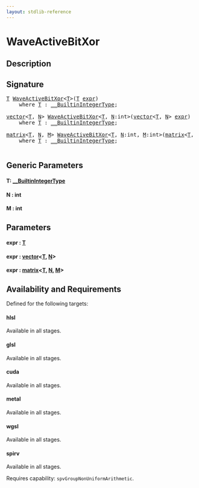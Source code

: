 ```yaml
---
layout: stdlib-reference
---
```


# WaveActiveBitXor

## Description





## Signature 

<pre>
<a href="waveactivebitxor-04ad.md#typeparam-T" class="code_type">T</a> <a href="waveactivebitxor-04ad.md">WaveActiveBitXor</a>&lt;<a href="waveactivebitxor-04ad.md#typeparam-T" class="code_type">T</a>&gt;(<a href="waveactivebitxor-04ad.md#typeparam-T" class="code_type">T</a> <a href="waveactivebitxor-04ad.md#decl-expr" class="code_param">expr</a>)
    <span class='code_keyword'>where</span> <a href="waveactivebitxor-04ad.md#typeparam-T" class="code_type">T</a> : <a href="../interfaces/0_builtinintegertype-029g/index.md" class="code_type">__BuiltinIntegerType</a>;

<a href="../types/vector/index.md" class="code_type">vector</a>&lt;<a href="waveactivebitxor-04ad.md#typeparam-T" class="code_type">T</a>, <a href="waveactivebitxor-04ad.md#decl-N" class="code_var">N</a>&gt; <a href="waveactivebitxor-04ad.md">WaveActiveBitXor</a>&lt;<a href="waveactivebitxor-04ad.md#typeparam-T" class="code_type">T</a>, <a href="waveactivebitxor-04ad.md#decl-N" class="code_var">N</a>:<span class="code_keyword">int</span>&gt;(<a href="../types/vector/index.md" class="code_type">vector</a>&lt;<a href="waveactivebitxor-04ad.md#typeparam-T" class="code_type">T</a>, <a href="waveactivebitxor-04ad.md#decl-N" class="code_var">N</a>&gt; <a href="waveactivebitxor-04ad.md#decl-expr" class="code_param">expr</a>)
    <span class='code_keyword'>where</span> <a href="waveactivebitxor-04ad.md#typeparam-T" class="code_type">T</a> : <a href="../interfaces/0_builtinintegertype-029g/index.md" class="code_type">__BuiltinIntegerType</a>;

<a href="../types/matrix/index.md" class="code_type">matrix</a>&lt;<a href="waveactivebitxor-04ad.md#typeparam-T" class="code_type">T</a>, <a href="waveactivebitxor-04ad.md#decl-N" class="code_var">N</a>, <a href="waveactivebitxor-04ad.md#decl-M" class="code_var">M</a>&gt; <a href="waveactivebitxor-04ad.md">WaveActiveBitXor</a>&lt;<a href="waveactivebitxor-04ad.md#typeparam-T" class="code_type">T</a>, <a href="waveactivebitxor-04ad.md#decl-N" class="code_var">N</a>:<span class="code_keyword">int</span>, <a href="waveactivebitxor-04ad.md#decl-M" class="code_var">M</a>:<span class="code_keyword">int</span>&gt;(<a href="../types/matrix/index.md" class="code_type">matrix</a>&lt;<a href="waveactivebitxor-04ad.md#typeparam-T" class="code_type">T</a>, <a href="waveactivebitxor-04ad.md#decl-N" class="code_var">N</a>, <a href="waveactivebitxor-04ad.md#decl-M" class="code_var">M</a>&gt; <a href="waveactivebitxor-04ad.md#decl-expr" class="code_param">expr</a>)
    <span class='code_keyword'>where</span> <a href="waveactivebitxor-04ad.md#typeparam-T" class="code_type">T</a> : <a href="../interfaces/0_builtinintegertype-029g/index.md" class="code_type">__BuiltinIntegerType</a>;

</pre>

## Generic Parameters

####  <a id="typeparam-T"></a>T: [\_\_BuiltinIntegerType](../interfaces/0_builtinintegertype-029g/index.md)
####  <a id="decl-N"></a>N  : int
####  <a id="decl-M"></a>M  : int

## Parameters

####  <a id="decl-expr"></a>expr  : [T](waveactivebitxor-04ad.md#typeparam-T)
####  <a id="decl-expr"></a>expr  : [vector](../types/vector/index.md)\<[T](../types/vector/index.md#typeparam-T), [N](../types/vector/index.md#decl-N)\>
####  <a id="decl-expr"></a>expr  : [matrix](../types/matrix/index.md)\<[T](../types/matrix/t-0.md), [N](../types/matrix/index.md#decl-N), [M](../types/matrix/index.md#decl-M)\>

## Availability and Requirements

Defined for the following targets:

#### hlsl
Available in all stages.

#### glsl
Available in all stages.

#### cuda
Available in all stages.

#### metal
Available in all stages.

#### wgsl
Available in all stages.

#### spirv
Available in all stages.

Requires capability: `spvGroupNonUniformArithmetic`.



<script>
// Fix .md links to .html when on ReadTheDocs
if (window.location.hostname.includes('readthedocs') || 
    window.location.hostname.includes('rtfd.io')) {
  document.addEventListener('DOMContentLoaded', function() {
    const links = document.querySelectorAll('a');
    links.forEach(link => {
      if (link.getAttribute('href') && link.getAttribute('href').endsWith('.md')) {
        link.href = link.href.replace(/\.md($|#|\?)/, '.html$1');
      }
    });
  });
}
</script>
